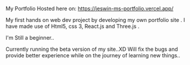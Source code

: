 
My P o r t f o l i o 
 
Hosted here on: https://jeswin-ms-portfolio.vercel.app/

 My first hands on web dev project by developing my own portfolio site . I have made use of Html5, css 3, React.js and Three.js .




I'm Still a beginner..



Currently running the beta version of my site..XD
Will fix the bugs and provide better experience while on the journey of learning new things..
